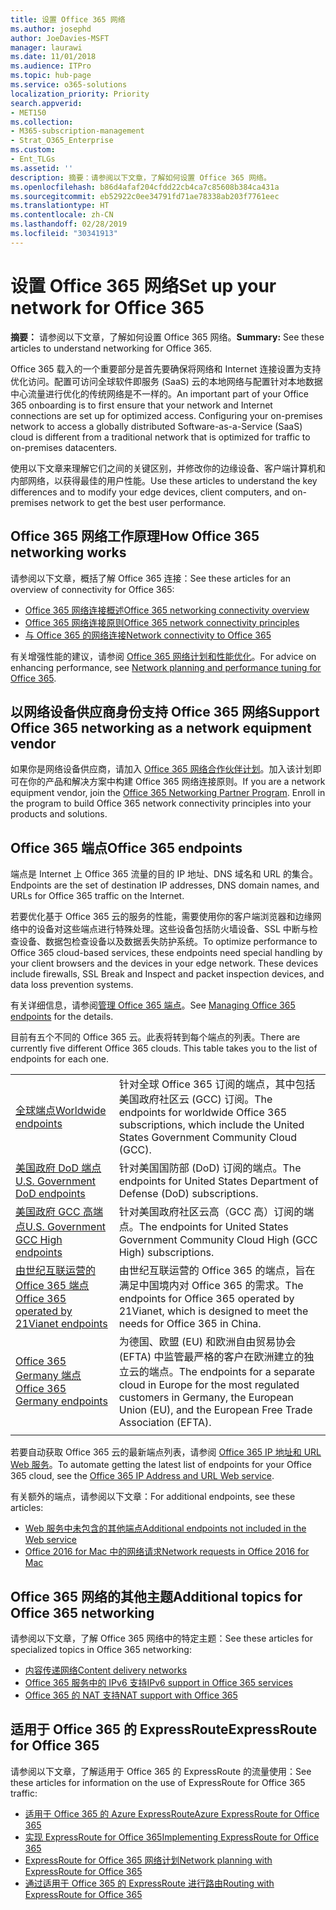 ```yaml
---
title: 设置 Office 365 网络
ms.author: josephd
author: JoeDavies-MSFT
manager: laurawi
ms.date: 11/01/2018
ms.audience: ITPro
ms.topic: hub-page
ms.service: o365-solutions
localization_priority: Priority
search.appverid:
- MET150
ms.collection:
- M365-subscription-management
- Strat_O365_Enterprise
ms.custom:
- Ent_TLGs
ms.assetid: ''
description: 摘要：请参阅以下文章，了解如何设置 Office 365 网络。
ms.openlocfilehash: b86d4afaf204cfdd22cb4ca7c85608b384ca431a
ms.sourcegitcommit: eb52922c0ee34791fd71ae78338ab203f7761eec
ms.translationtype: HT
ms.contentlocale: zh-CN
ms.lasthandoff: 02/28/2019
ms.locfileid: "30341913"
---
```

# <a name="set-up-your-network-for-office-365"></a><span data-ttu-id="7a3cc-103">设置 Office 365 网络</span><span class="sxs-lookup"><span data-stu-id="7a3cc-103">Set up your network for Office 365</span></span>

<span data-ttu-id="7a3cc-104">**摘要：** 请参阅以下文章，了解如何设置 Office 365 网络。</span><span class="sxs-lookup"><span data-stu-id="7a3cc-104">**Summary:** See these articles to understand networking for Office 365.</span></span>
  
<span data-ttu-id="7a3cc-p101">Office 365 载入的一个重要部分是首先要确保将网络和 Internet 连接设置为支持优化访问。配置可访问全球软件即服务 (SaaS) 云的本地网络与配置针对本地数据中心流量进行优化的传统网络是不一样的。</span><span class="sxs-lookup"><span data-stu-id="7a3cc-p101">An important part of your Office 365 onboarding is to first ensure that your network and Internet connections are set up for optimized access. Configuring your on-premises network to access a globally distributed Software-as-a-Service (SaaS) cloud is different from a traditional network that is optimized for traffic to on-premises datacenters.</span></span> 

<span data-ttu-id="7a3cc-107">使用以下文章来理解它们之间的关键区别，并修改你的边缘设备、客户端计算机和内部网络，以获得最佳的用户性能。</span><span class="sxs-lookup"><span data-stu-id="7a3cc-107">Use these articles to understand the key differences and to modify your  edge devices, client computers, and on-premises network to get the best user performance.</span></span>

## <a name="how-office-365-networking-works"></a><span data-ttu-id="7a3cc-108">Office 365 网络工作原理</span><span class="sxs-lookup"><span data-stu-id="7a3cc-108">How Office 365 networking works</span></span>

<span data-ttu-id="7a3cc-109">请参阅以下文章，概括了解 Office 365 连接：</span><span class="sxs-lookup"><span data-stu-id="7a3cc-109">See these articles for an overview of connectivity for Office 365:</span></span>

- [<span data-ttu-id="7a3cc-110">Office 365 网络连接概述</span><span class="sxs-lookup"><span data-stu-id="7a3cc-110">Office 365 networking connectivity overview</span></span>](office-365-networking-overview.md)
- [<span data-ttu-id="7a3cc-111">Office 365 网络连接原则</span><span class="sxs-lookup"><span data-stu-id="7a3cc-111">Office 365 network connectivity principles</span></span>](office-365-network-connectivity-principles.md)
- [<span data-ttu-id="7a3cc-112">与 Office 365 的网络连接</span><span class="sxs-lookup"><span data-stu-id="7a3cc-112">Network connectivity to Office 365</span></span>](network-connectivity.md)

<span data-ttu-id="7a3cc-113">有关增强性能的建议，请参阅 [Office 365 网络计划和性能优化](network-planning-and-performance.md)。</span><span class="sxs-lookup"><span data-stu-id="7a3cc-113">For advice on enhancing performance, see [Network planning and performance tuning for Office 365](network-planning-and-performance.md).</span></span>

## <a name="support-office-365-networking-as-a-network-equipment-vendor"></a><span data-ttu-id="7a3cc-114">以网络设备供应商身份支持 Office 365 网络</span><span class="sxs-lookup"><span data-stu-id="7a3cc-114">Support Office 365 networking as a network equipment vendor</span></span>

<span data-ttu-id="7a3cc-p102">如果你是网络设备供应商，请加入 [Office 365 网络合作伙伴计划](office-365-networking-partner-program.md)。加入该计划即可在你的产品和解决方案中构建 Office 365 网络连接原则。</span><span class="sxs-lookup"><span data-stu-id="7a3cc-p102">If you are a network equipment vendor, join the [Office 365 Networking Partner Program](office-365-networking-partner-program.md). Enroll in the program to build Office 365 network connectivity principles into your products and solutions.</span></span> 

## <a name="office-365-endpoints"></a><span data-ttu-id="7a3cc-117">Office 365 端点</span><span class="sxs-lookup"><span data-stu-id="7a3cc-117">Office 365 endpoints</span></span>

<span data-ttu-id="7a3cc-118">端点是 Internet 上 Office 365 流量的目的 IP 地址、DNS 域名和 URL 的集合。</span><span class="sxs-lookup"><span data-stu-id="7a3cc-118">Endpoints are the set of destination IP addresses, DNS domain names, and URLs for Office 365 traffic on the Internet.</span></span> 

<span data-ttu-id="7a3cc-p103">若要优化基于 Office 365 云的服务的性能，需要使用你的客户端浏览器和边缘网络中的设备对这些端点进行特殊处理。这些设备包括防火墙设备、SSL 中断与检查设备、数据包检查设备以及数据丢失防护系统。</span><span class="sxs-lookup"><span data-stu-id="7a3cc-p103">To optimize performance to Office 365 cloud-based services, these endpoints need special handling by your client browsers and the devices in your edge network. These devices include firewalls, SSL Break and Inspect and packet inspection devices, and data loss prevention systems.</span></span>

<span data-ttu-id="7a3cc-121">有关详细信息，请参阅[管理 Office 365 端点](managing-office-365-endpoints.md)。</span><span class="sxs-lookup"><span data-stu-id="7a3cc-121">See [Managing Office 365 endpoints](managing-office-365-endpoints.md) for the details.</span></span>

<span data-ttu-id="7a3cc-p104">目前有五个不同的 Office 365 云。此表将转到每个端点的列表。</span><span class="sxs-lookup"><span data-stu-id="7a3cc-p104">There are currently five different Office 365 clouds. This table takes you to the list of endpoints for each one.</span></span>

|||
|:-------|:-----|
| [<span data-ttu-id="7a3cc-124">全球端点</span><span class="sxs-lookup"><span data-stu-id="7a3cc-124">Worldwide endpoints</span></span>](urls-and-ip-address-ranges.md) | <span data-ttu-id="7a3cc-125">针对全球 Office 365 订阅的端点，其中包括美国政府社区云 (GCC) 订阅。</span><span class="sxs-lookup"><span data-stu-id="7a3cc-125">The endpoints for worldwide Office 365 subscriptions, which include the United States Government Community Cloud (GCC).</span></span> |
| [<span data-ttu-id="7a3cc-126">美国政府 DoD 端点</span><span class="sxs-lookup"><span data-stu-id="7a3cc-126">U.S. Government DoD endpoints</span></span>](office-365-u-s-government-dod-endpoints.md) | <span data-ttu-id="7a3cc-127">针对美国国防部 (DoD) 订阅的端点。</span><span class="sxs-lookup"><span data-stu-id="7a3cc-127">The endpoints for United States Department of Defense (DoD) subscriptions.</span></span> |
| [<span data-ttu-id="7a3cc-128">美国政府 GCC 高端点</span><span class="sxs-lookup"><span data-stu-id="7a3cc-128">U.S. Government GCC High endpoints</span></span>](office-365-u-s-government-gcc-high-endpoints.md) | <span data-ttu-id="7a3cc-129">针对美国政府社区云高（GCC 高）订阅的端点。</span><span class="sxs-lookup"><span data-stu-id="7a3cc-129">The endpoints for United States Government Community Cloud High (GCC High) subscriptions.</span></span> |
| [<span data-ttu-id="7a3cc-130">由世纪互联运营的 Office 365 端点</span><span class="sxs-lookup"><span data-stu-id="7a3cc-130">Office 365 operated by 21Vianet endpoints</span></span>](urls-and-ip-address-ranges-21vianet.md) | <span data-ttu-id="7a3cc-131">由世纪互联运营的 Office 365 的端点，旨在满足中国境内对 Office 365 的需求。</span><span class="sxs-lookup"><span data-stu-id="7a3cc-131">The endpoints for Office 365 operated by 21Vianet, which is designed to meet the needs for Office 365 in China.</span></span> |
| [<span data-ttu-id="7a3cc-132">Office 365 Germany 端点</span><span class="sxs-lookup"><span data-stu-id="7a3cc-132">Office 365 Germany endpoints</span></span>](office-365-germany-endpoints.md) | <span data-ttu-id="7a3cc-133">为德国、欧盟 (EU) 和欧洲自由贸易协会 (EFTA) 中监管最严格的客户在欧洲建立的独立云的端点。</span><span class="sxs-lookup"><span data-stu-id="7a3cc-133">The endpoints for a separate cloud in Europe for the most regulated customers in Germany, the European Union (EU), and the European Free Trade Association (EFTA).</span></span> |
|||

<span data-ttu-id="7a3cc-134">若要自动获取 Office 365 云的最新端点列表，请参阅 [Office 365 IP 地址和 URL Web 服务](office-365-ip-web-service.md)。</span><span class="sxs-lookup"><span data-stu-id="7a3cc-134">To automate getting the latest list of endpoints for your Office 365 cloud, see the [Office 365 IP Address and URL Web service](office-365-ip-web-service.md).</span></span>

<span data-ttu-id="7a3cc-135">有关额外的端点，请参阅以下文章：</span><span class="sxs-lookup"><span data-stu-id="7a3cc-135">For additional endpoints, see these articles:</span></span>

- [<span data-ttu-id="7a3cc-136">Web 服务中未包含的其他端点</span><span class="sxs-lookup"><span data-stu-id="7a3cc-136">Additional endpoints not included in the Web service</span></span>](additional-office365-ip-addresses-and-urls.md)
- [<span data-ttu-id="7a3cc-137">Office 2016 for Mac 中的网络请求</span><span class="sxs-lookup"><span data-stu-id="7a3cc-137">Network requests in Office 2016 for Mac</span></span>](network-requests-in-office-2016-for-mac.md)


## <a name="additional-topics-for-office-365-networking"></a><span data-ttu-id="7a3cc-138">Office 365 网络的其他主题</span><span class="sxs-lookup"><span data-stu-id="7a3cc-138">Additional topics for Office 365 networking</span></span>

<span data-ttu-id="7a3cc-139">请参阅以下文章，了解 Office 365 网络中的特定主题：</span><span class="sxs-lookup"><span data-stu-id="7a3cc-139">See these articles for specialized topics in Office 365 networking:</span></span>

- [<span data-ttu-id="7a3cc-140">内容传递网络</span><span class="sxs-lookup"><span data-stu-id="7a3cc-140">Content delivery networks</span></span>](content-delivery-networks.md)
- [<span data-ttu-id="7a3cc-141">Office 365 服务中的 IPv6 支持</span><span class="sxs-lookup"><span data-stu-id="7a3cc-141">IPv6 support in Office 365 services</span></span>](ipv6-support.md)
- [<span data-ttu-id="7a3cc-142">Office 365 的 NAT 支持</span><span class="sxs-lookup"><span data-stu-id="7a3cc-142">NAT support with Office 365</span></span>](nat-support-with-office-365.md)

## <a name="expressroute-for-office-365"></a><span data-ttu-id="7a3cc-143">适用于 Office 365 的 ExpressRoute</span><span class="sxs-lookup"><span data-stu-id="7a3cc-143">ExpressRoute for Office 365</span></span>

<span data-ttu-id="7a3cc-144">请参阅以下文章，了解适用于 Office 365 的 ExpressRoute 的流量使用：</span><span class="sxs-lookup"><span data-stu-id="7a3cc-144">See these articles for information on the use of ExpressRoute for Office 365 traffic:</span></span>

- [<span data-ttu-id="7a3cc-145">适用于 Office 365 的 Azure ExpressRoute</span><span class="sxs-lookup"><span data-stu-id="7a3cc-145">Azure ExpressRoute for Office 365</span></span>](azure-expressroute.md)
- [<span data-ttu-id="7a3cc-146">实现 ExpressRoute for Office 365</span><span class="sxs-lookup"><span data-stu-id="7a3cc-146">Implementing ExpressRoute for Office 365</span></span>](implementing-expressroute.md)
- [<span data-ttu-id="7a3cc-147">ExpressRoute for Office 365 网络计划</span><span class="sxs-lookup"><span data-stu-id="7a3cc-147">Network planning with ExpressRoute for Office 365</span></span>](network-planning-with-expressroute.md)
- [<span data-ttu-id="7a3cc-148">通过适用于 Office 365 的 ExpressRoute 进行路由</span><span class="sxs-lookup"><span data-stu-id="7a3cc-148">Routing with ExpressRoute for Office 365</span></span>](routing-with-expressroute.md)
